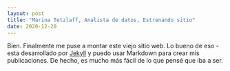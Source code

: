 ```yaml
---
layout: post
title: "Marina Tetzlaff, Analista de datos, Estrenando sitio"
date: 2020-12-20
---
```


Bien. Finalmente me puse a montar este viejo sitio web. Lo bueno de eso - esta desarrollado por [Jekyll](http://jekyllrb.com) y puedo usar Markdown para crear mis publicaciones. De hecho, es mucho más fácil de lo que pensé que iba a ser.
